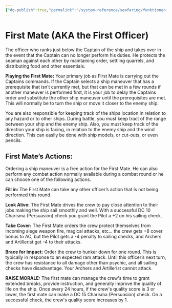 ```yaml
---
{"dg-publish":true,"permalink":"/system-reference/seafaring/funktionen-im-detail/lieutenant/","dgHomeLink":true,"dgPassFrontmatter":true}
---
```


# First Mate (AKA the First Officer)
The officer who ranks just below the Captain of the ship and takes over in the event that the Captain can no longer perform his duties. He protects the seaman against each other by maintaining order, settling quarrels, and distributing food and other essentials.

**Playing the First Mate:** Your primary job as First Mate is carrying out the Captains commands. If the Captain selects a ship maneuver that has a prerequisite that isn’t currently met, but that can be met in a few rounds if another maneuver is performed first, it is your job to delay the Captains order and substitute the other ship maneuver until the prerequisites are met. This will normally be to turn the ship or move it closer to the enemy ship.

You are also responsible for keeping track of the ships location In relation to any hazard or to other ships. During battle, you must keep tract of the range between your ship and the enemy ship. Also, you must keep track of the direction your ship is facing, in relation to the enemy ship and the wind direction. This can easily be done with ship models, or cut-outs, or even pencils.

## First Mate’s Actions:
Ordering a ship maneuver is a free action for the First Mate. He can also perform any combat action normally available during a combat round or he can choose one of the following actions.

**Fill in:** The First Mate can take any other officer’s action that is not being performed this round.

**Look Alive:** The First Mate drives the crew to pay close attention to their jobs making the ship sail smoothly and well. With a successful DC 10 Charisma (Persuasion) check you grant the Pilot a +2 on his sailing check.

**Take Cover:** The First Mate orders the crew protect themselves from incoming siege weapon fire, magical attacks, etc... the crew gets +8 cover bonus to AC, but the Pilot gets a -4 penalty to sailing checks, and Archers and Artillerist get -4 to their attacks.

**Brace for Impact:** Order the crew to hunker down for one round. This is typically in response to an expected ram attack. Until this officer’s next turn, the crew has resistance to all damage other than psychic, and all sailing checks have disadvantage. Your Archers and Artillerist cannot attack.

**RAISE MORALE:** The first mate can manage the crew's time to grant extended breaks, provide instruction, and generally improve the quality of life on the ship. Once every 24 hours, if the crew's quality score is 3 or lower, the first mate can make a DC 15 Charisma (Persuasion) check. On a successful check, the crew's quality score increases by 1.
